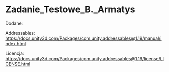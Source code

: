 # Zadanie_Testowe_B._Armatys

Dodane:

Addressables: https://docs.unity3d.com/Packages/com.unity.addressables@1.19/manual/index.html

Licencja: https://docs.unity3d.com/Packages/com.unity.addressables@1.19/license/LICENSE.html

 
